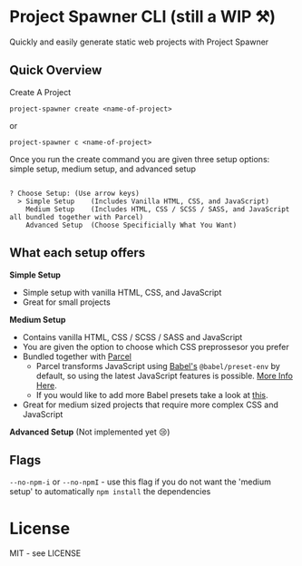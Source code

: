 # Project Spawner CLI (still a WIP ⚒)

Quickly and easily generate static web projects with Project Spawner

## Quick Overview
Create A Project
```shell
project-spawner create <name-of-project>
```
or
```shell
project-spawner c <name-of-project>
```

Once you run the create command you are given three setup options: simple setup, medium setup, and advanced setup
```shell

? Choose Setup: (Use arrow keys)
  > Simple Setup    (Includes Vanilla HTML, CSS, and JavaScript)
    Medium Setup    (Includes HTML, CSS / SCSS / SASS, and JavaScript all bundled together with Parcel)
    Advanced Setup  (Choose Specificially What You Want)
```
## What each setup offers
**Simple Setup**
* Simple setup with vanilla HTML, CSS, and JavaScript
* Great for small projects

**Medium Setup**
* Contains vanilla HTML, CSS / SCSS / SASS and JavaScript
* You are given the option to choose which CSS preprossesor you prefer
* Bundled together with [Parcel](https://parceljs.org/)
  * Parcel transforms JavaScript using [Babel's](https://babeljs.io/docs/en/babel-preset-env) `@babel/preset-env` by default, so using the latest JavaScript features is possible. [More Info Here](https://parceljs.org/javascript.html#default-babel-transforms).
  * If you would like to add more Babel presets take a look at [this](https://parceljs.org/javascript.html#babel).
* Great for medium sized projects that require more complex CSS and JavaScript

**Advanced Setup** (Not implemented yet 😢)


## Flags
`--no-npm-i` or `--no-npmI` - use this flag if you do not want the 'medium setup' to automatically `npm install` the dependencies


# License

MIT - see LICENSE

